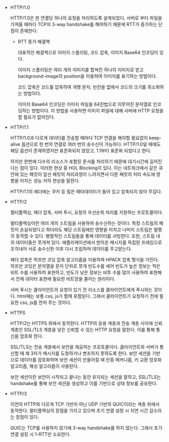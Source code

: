 * HTTP/1.0

    HTTP/1.0은 한 연결당 하나의 요청을 처리하도록 설계되었다. 서버로 부터 파일을 가져올 때마다 TCP의 3-way handshake를 해야하기 때문에 RTT가 증가하는 단점이 존재한다.

    + RTT 증가 해결책

        대표적인 해결책으로 이미지 스플리팅, 코드 압축, 이미지 Base64 인코딩이 있다.

        이미지 스플리팅은 여러 개의 이미지를 합쳐진 하나의 이미지로 받고 background-image의 position을 이용하여 이미지를 표기하는 방법이다. 

        코드 압축은 코드를 압축하여 개행 문자, 빈칸을 없애서 코드의 크기를 최소화하는 방법이다.

        이미지 Base64 인코딩은 이미지 파일을 64진법으로 이루어진 문자열로 인코딩하는 방법이다. 이 방법을 사용하면 이미지 파일에 대해 서버에 HTTP 요청을 할 필요가 없어진다.

* HTTP/1.1

    HTTP/1.0과 다르게 데이터를 전송할 때마다 TCP 연결을 해야할 필요없이 keep-alive 옵션으로 한 번의 연결로 여러 번의 송수신이 가능하다. HTTP/1.0일 때에도 해당 옵션이 존재하였지만 표준화되지 않았고, 1.1부터 표준화 되었다고 한다.
    
    하지만 한번에 다수의 리소스가 포함된 문서를 처리하기 때문에 대기시간에 길어진다는 점이 있다. 이러한 현상 중 HOL Blocking이 있다. 이는 네트워크에서 같은 큐안에 있는 패킷이 앞선 패킷의 처리과정이 느려지면서 다른 패킷의 처리 속도에 영향을 미치는 성능 저하 현상을 말한다.

    HTTP/1.1의 헤더에는 쿠키 등 많은 메타데이터가 들어 있고 압축되지 않아 무겁다.

* HTTP/2

    멀티플렉싱, 헤더 압축, 서버 푸시, 요청의 우선순위 처리를 지원하는 프로토콜이다.

    멀티플렉싱이란 여러 개의 스트림을 사용하여 송수신하는 것이다. 특정 스트림의 패킷이 손실되었다고 하더라도 해당 스트림에만 영향을 미치고 나머지 스트림은 멀쩡히 동작할 수 있다. 병렬적인 스트림들을 통해 데이터를 서빙한다. 또한, 스트림 내의 데이터들은 쪼개져 있다. 애플리케이션에서 받아온 메시지를 독립된 프레임으로 조각내어 서로 송수신한 이후 다시 조립하며 데이터를 주고받는다.

    헤더 압축은 허프만 코딩 압축 알고리즘을 이용하여 HPACK 압축 형식을 가진다. 허프만 코딩은 문자열을 문자 단위로 쪼개 빈도수를 세어 빈도가 높은 정보는 적은 비트 수를 사용하여 표현하고, 빈도가 낮은 정보는 비투 수를 많이 사용하여 표현해서 전체 데이터 표현에 필요한 비트양을 줄이는 원리이다.

    서버 푸시는 클라이언트의 요청이 있기 전 리소스를 클라이언트에게 푸시하는 것이다. html에는 보통 css, js가 함께 포함된다. 그래서 클라이언트가 요청하기 전에 필요한 css, js를 먼저 주는 것이다.

* HTTPS

    HTTP/2는 HTTPS 위에서 동작한다. HTTP의 응용 계층과 전송 계층 사이에 신뢰 계층인 SSL/TLS 계층을 넣은 신뢰할 수 있는 HTTP 요청을 말한다. 이를 통해 통신을 암호화 한다.

    SSL/TLS는 전송 계층에서 보안을 제공하는 프로토콜이다. 클라이언트와 서버가 통신할 때 제 3자가 메시지를 도청하거나 변조하지 못하도록 한다. 보안 세션을 기반으로 데이터를 암호화하며 보안 세션이 만들어질 때 인증 메커니즘, 키 교환 암호화 알고리즘, 해싱 알고리즘이 사용된다.

    보안 세션이란 보안이 시작되고 끝나는 동안 유지되는 세션을 말하고, SSL/TLS는 handshake를 통해 보안 세션을 생성하고 이를 기반으로 상태 정보를 공유한다.

* HTTP/3

    이전의 HTTP와 다르게 TCP 기반이 아닌 UDP 기반의 QUIC이라는 계층 위에서 동작한다. 멀티플렉싱의 장점을 가지고 있으며 초기 연결 설정 시 지연 시간 감소라는 장점이 있다.

    QUIC는 TCP를 사용하지 않기에 3-way handshake를 하지 않는다. 그래서 초기 연결 설정 시 1-RTT만 소요한다.